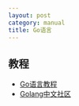 ```yaml
---
layout: post
category: manual
title: Go语言
---
```


## 教程 ##

- [Go语言教程](http://www.yiibai.com/go/)
- [Golang中文社区](http://studygolang.com/)